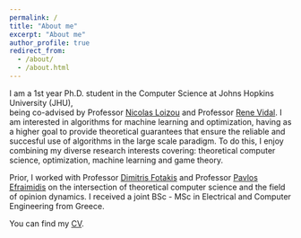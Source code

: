 ```yaml
---
permalink: /
title: "About me"
excerpt: "About me"
author_profile: true
redirect_from: 
  - /about/
  - /about.html
---
```


I am a 1st year Ph.D. student in the Computer Science at Johns Hopkins University (JHU),   
being co-advised by Professor [Nicolas Loizou](https://nicolasloizou.github.io/) and Professor [Rene Vidal](http://vision.jhu.edu/rvidal.html). I am interested in algorithms for machine learning and optimization, having as a higher goal to provide theoretical guarantees that ensure the reliable and succesful use of algorithms in the large scale paradigm. To do this, I enjoy combining my diverse research interests covering: theoretical computer science, optimization, machine learning and game theory.

Prior, I worked with Professor [Dimitris Fotakis](https://www.softlab.ntua.gr/~fotakis/) and Professor [Pavlos Efraimidis](https://euclid.ee.duth.gr/) on the intersection of theoretical computer science and the field of opinion dynamics. I received a joint BSc - MSc in Electrical and Computer Engineering from Greece.   

You can find my [CV](static/files/cv.pdf).
